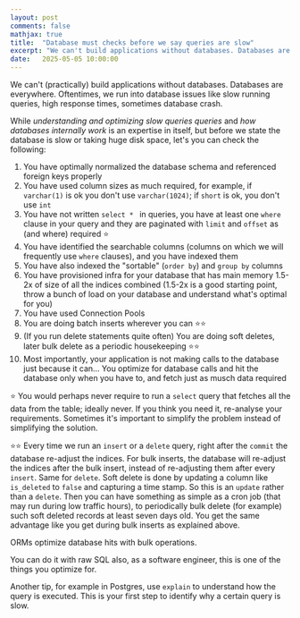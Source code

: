 ```yaml
---
layout: post
comments: false
mathjax: true
title:  "Database must checks before we say queries are slow"
excerpt: "We can't build applications without databases. Databases are everywhere. Oftentimes, we run into database issues like slow running queries and high response times. Check if you are doing these (simple) things."
date:   2025-05-05 10:00:00
---
```


We can't (practically) build applications without databases. Databases are everywhere.
Oftentimes, we run into database issues like slow running queries, high response times, sometimes database crash.

While *understanding and optimizing slow queries queries* and *how databases internally work* is an expertise in itself, but before we state the database is slow or taking huge disk space, let's you can check the following:

1. You have optimally normalized the database schema and referenced foreign keys properly
2. You have used column sizes as much required, for example, if `varchar(1)` is ok you don't use `varchar(1024)`; if `short` is ok, you don't use `int`
3. You have not written `select * ` in queries, you have at least one `where` clause in your query and they are paginated with `limit` and `offset` as (and where) required ⭐
4. You have identified the searchable columns (columns on which we will frequently use `where` clauses), and you have indexed them
5. You have also indexed the "sortable" (`order by`) and `group by` columns
6. You have provisioned infra for your database that has main memory 1.5-2x of size of all the indices combined (1.5-2x is a good starting point, throw a bunch of load on your database and understand what's optimal for you)
7. You have used Connection Pools
8. You are doing batch inserts wherever you can ⭐⭐
9. (If you run delete statements quite often) You are doing soft deletes, later bulk delete as a periodic housekeeping ⭐⭐
10. Most importantly, your application is not making calls to the database just because it can... You optimize for database calls and hit the database only when you have to, and fetch just as musch data required


⭐ You would perhaps never require to run a `select` query that fetches all the data from the table; ideally never. If you think you need it, re-analyse your requirements. Sometimes it's important to simplify the problem instead of simplifying the solution.

⭐⭐ Every time we run an `insert` or a `delete` query, right after the `commit` the database re-adjust the indices.
For bulk inserts, the database will re-adjust the indices after the bulk insert, instead of re-adjusting them after every `insert`.
Same for `delete`. Soft delete is done by updating a column like `is_deleted` to `false` and capturing a time stamp. So this is an `update` rather than a `delete`.
Then you can have something as simple as a cron job (that may run during low traffic hours), to periodically bulk delete (for example) such soft deleted records at least seven days old.
You get the same advantage like you get during bulk inserts as explained above.

ORMs optimize database hits with bulk operations.

You can do it with raw SQL also, as a software engineer, this is one of the things you optimize for.

Another tip, for example in Postgres, use `explain` to understand how the query is executed. This is your first step to identify why a certain query is slow.

